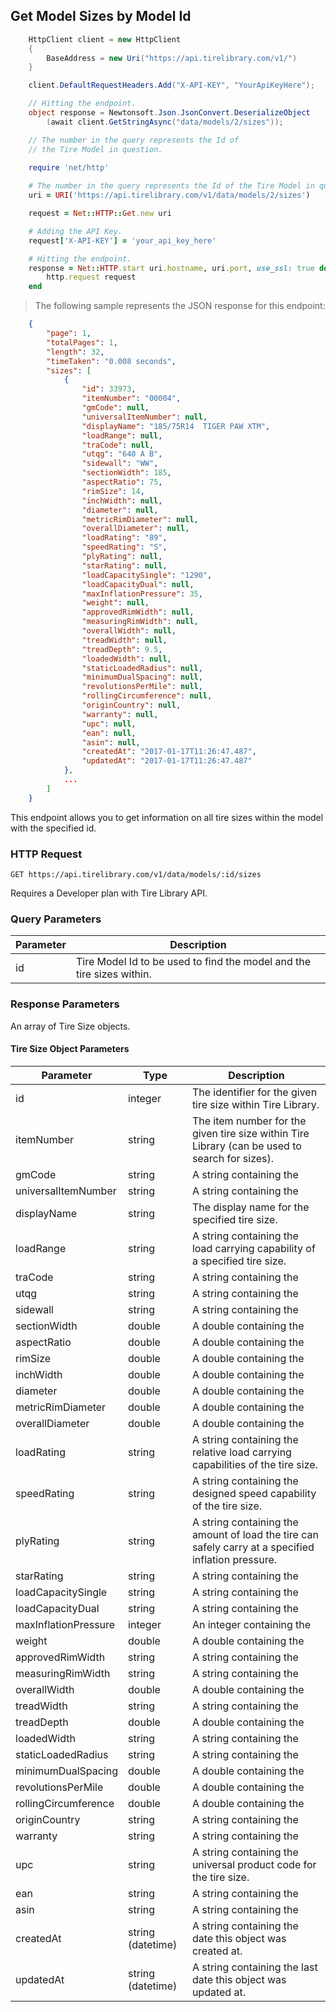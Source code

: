 ## Get Model Sizes by Model Id

```csharp
    HttpClient client = new HttpClient
    {
        BaseAddress = new Uri("https://api.tirelibrary.com/v1/")
    }

    client.DefaultRequestHeaders.Add("X-API-KEY", "YourApiKeyHere");

    // Hitting the endpoint.
    object response = Newtonsoft.Json.JsonConvert.DeserializeObject
        (await client.GetStringAsync("data/models/2/sizes"));

    // The number in the query represents the Id of 
    // the Tire Model in question.
```

```ruby
    require 'net/http'
    
    # The number in the query represents the Id of the Tire Model in question.
    uri = URI('https://api.tirelibrary.com/v1/data/models/2/sizes')

    request = Net::HTTP::Get.new uri

    # Adding the API Key.
    request['X-API-KEY'] = 'your_api_key_here'

    # Hitting the endpoint.
    response = Net::HTTP.start uri.hostname, uri.port, use_ssl: true do |http|
        http.request request
    end
```

> The following sample represents the JSON response for this endpoint:

```json
    {
        "page": 1,
        "totalPages": 1,
        "length": 32,
        "timeTaken": "0.008 seconds",
        "sizes": [
            {
                "id": 33973,
                "itemNumber": "00004",
                "gmCode": null,
                "universalItemNumber": null,
                "displayName": "185/75R14  TIGER PAW XTM",
                "loadRange": null,
                "traCode": null,
                "utqg": "640 A B",
                "sidewall": "WW",
                "sectionWidth": 185,
                "aspectRatio": 75,
                "rimSize": 14,
                "inchWidth": null,
                "diameter": null,
                "metricRimDiameter": null,
                "overallDiameter": null,
                "loadRating": "89",
                "speedRating": "S",
                "plyRating": null,
                "starRating": null,
                "loadCapacitySingle": "1290",
                "loadCapacityDual": null,
                "maxInflationPressure": 35,
                "weight": null,
                "approvedRimWidth": null,
                "measuringRimWidth": null,
                "overallWidth": null,
                "treadWidth": null,
                "treadDepth": 9.5,
                "loadedWidth": null,
                "staticLoadedRadius": null,
                "minimumDualSpacing": null,
                "revolutionsPerMile": null,
                "rollingCircumference": null,
                "originCountry": null,
                "warranty": null,
                "upc": null,
                "ean": null,
                "asin": null,
                "createdAt": "2017-01-17T11:26:47.487",
                "updatedAt": "2017-01-17T11:26:47.487"
            },
            ...
        ]
    }
```

This endpoint allows you to get information on all tire sizes within the model with the specified id.

### HTTP Request

`GET
https://api.tirelibrary.com/v1/data/models/:id/sizes`

<aside class="notice">
Requires a Developer plan with Tire Library API.
</aside>

### Query Parameters

Parameter | Description
--------- | -----------
id | Tire Model Id to be used to find the model and the tire sizes within.

### Response Parameters

An array of Tire Size objects.

#### Tire Size Object Parameters

Parameter | Type | Description
--------- | ---- | -----------
id | integer | The identifier for the given tire size within Tire Library.
itemNumber | string | The item number for the given tire size within Tire Library (can be used to search for sizes).
gmCode | string | A string containing the 
universalItemNumber | string | A string containing the
displayName | string | The display name for the specified tire size.
loadRange | string | A string containing the load carrying capability of a specified tire size.
traCode | string | A string containing the 
utqg | string | A string containing the
sidewall | string | A string containing the 
sectionWidth | double | A double containing the 
aspectRatio | double | A double containing the 
rimSize | double | A double containing the
inchWidth | double | A double containing the
diameter | double | A double containing the
metricRimDiameter | double | A double containing the
overallDiameter | double | A double containing the
loadRating | string | A string containing the relative load carrying capabilities of the tire size.
speedRating | string | A string containing the designed speed capability of the tire size.
plyRating | string | A string containing the amount of load the tire can safely carry at a specified inflation pressure.
starRating | string | A string containing the
loadCapacitySingle | string | A string containing the
loadCapacityDual | string | A string containing the
maxInflationPressure | integer | An integer containing the
weight | double | A double containing the
approvedRimWidth | string | A string containing the
measuringRimWidth | string | A string containing the
overallWidth | double | A double containing the
treadWidth | string | A string containing the 
treadDepth | double | A double containing the
loadedWidth | string | A string containing the
staticLoadedRadius | string | A string containing the
minimumDualSpacing | double | A double containing the
revolutionsPerMile | double | A double containing the
rollingCircumference | double | A double containing the
originCountry | string | A string containing the
warranty | string | A string containing the
upc | string | A string containing the universal product code for the tire size.
ean | string | A string containing the
asin | string | A string containing the
createdAt | string (datetime) | A string containing the date this object was created at.
updatedAt | string (datetime) | A string containing the last date this object was updated at.